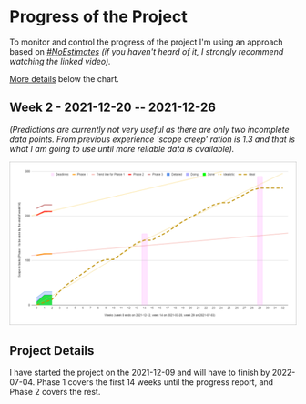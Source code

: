 # Progress of the Project

To monitor and control the progress of the project I'm using an approach based on [*#NoEstimates*](https://www.youtube.com/watch?v=QVBlnCTu9Ms) *(if you haven't heard of it, I strongly recommend watching the linked video).*

[More details](#project-details) below the chart. 

## Week 2 - 2021-12-20 -- 2021-12-26
*(Predictions are currently not very useful as there are only two incomplete data points.
From previous experience 'scope creep' ration is 1.3 and that is what I am going to use until
more reliable data is available).*

![Progress](progress.png)

## Project Details
I have started the project on the 2021-12-09 and will have to finish by 2022-07-04. Phase 1 covers the first 14 weeks until the progress report, and Phase 2 covers the rest.
